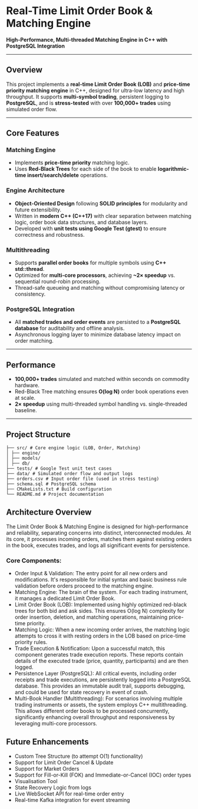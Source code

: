 # Real-Time Limit Order Book & Matching Engine

**High-Performance, Multi-threaded Matching Engine in C++ with PostgreSQL Integration**

---

## Overview

This project implements a **real-time Limit Order Book (LOB)** and **price-time priority matching engine** in C++, designed for ultra-low latency and high throughput. It supports **multi-symbol trading**, persistent logging to **PostgreSQL**, and is **stress-tested** with over **100,000+ trades** using simulated order flow.

---

## Core Features

### Matching Engine
- Implements **price-time priority** matching logic.
- Uses **Red-Black Trees** for each side of the book to enable **logarithmic-time insert/search/delete** operations.

### Engine Architecture
- **Object-Oriented Design** following **SOLID principles** for modularity and future extensibility.
- Written in **modern C++ (C++17)** with clear separation between matching logic, order book data structures, and database layers.
- Developed with **unit tests using Google Test (gtest)** to ensure correctness and robustness.

### Multithreading
- Supports **parallel order books** for multiple symbols using **C++ std::thread**.
- Optimized for **multi-core processors**, achieving **~2× speedup** vs. sequential round-robin processing.
- Thread-safe queueing and matching without compromising latency or consistency.

### PostgreSQL Integration
- All **matched trades and order events** are persisted to a **PostgreSQL database** for auditability and offline analysis.
- Asynchronous logging layer to minimize database latency impact on order matching.

---

## Performance

- **100,000+ trades** simulated and matched within seconds on commodity hardware.
- Red-Black Tree matching ensures **O(log N)** order book operations even at scale.
- **2× speedup** using multi-threaded symbol handling vs. single-threaded baseline.

---

## Project Structure
```
├── src/ # Core engine logic (LOB, Order, Matching)
│ ├── engine/
│ ├── models/
│ ├── db/
├── tests/ # Google Test unit test cases
├── data/ # Simulated order flow and output logs
├── orders.csv # Input order file (used in stress testing)
├── schema.sql # PostgreSQL schema
├── CMakeLists.txt # Build configuration
└── README.md # Project documentation
```

## Architecture Overview
The Limit Order Book & Matching Engine is designed for high-performance and reliability, separating concerns into distinct, interconnected modules. At its core, it processes incoming orders, matches them against existing orders in the book, executes trades, and logs all significant events for persistence.

### Core Components:
- Order Input & Validation: The entry point for all new orders and modifications. It's responsible for initial syntax and basic business rule validation before orders proceed to the matching engine.
- Matching Engine: The brain of the system. For each trading instrument, it manages a dedicated Limit Order Book.
-  Limit Order Book (LOB): Implemented using highly optimized red-black trees for both bid and ask sides. This ensures O(log N) complexity for order insertion, deletion, and matching operations, maintaining price-time priority.
-  Matching Logic: When a new incoming order arrives, the matching logic attempts to cross it with resting orders in the LOB based on price-time priority rules.
-  Trade Execution & Notification: Upon a successful match, this component generates trade execution reports. These reports contain details of the executed trade (price, quantity, participants) and are then logged.
-  Persistence Layer (PostgreSQL): All critical events, including order receipts and trade executions, are persistently logged into a PostgreSQL database. This provides an immutable audit trail, supports debugging, and could be used for state recovery in event of crash.
-  Multi-Book Handler (Multithreading): For scenarios involving multiple trading instruments or assets, the system employs C++ multithreading. This allows different order books to be processed concurrently, significantly enhancing overall throughput and responsiveness by leveraging multi-core processors.

## Future Enhancements
- Custom Tree Structure (to attempt O(1) functionality)
- Support for Limit Order Cancel & Update
- Support for Market Orders
- Support for Fill-or-Kill (FOK) and Immediate-or-Cancel (IOC) order types
- Visualisation Tool
- State Recovery Logic from logs
- Live WebSocket API for real-time order entry
- Real-time Kafka integration for event streaming


